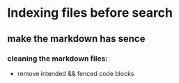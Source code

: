 # Indexing files before search 

## make the markdown has sence  

### cleaning the markdown files:

- remove intended && fenced code blocks
